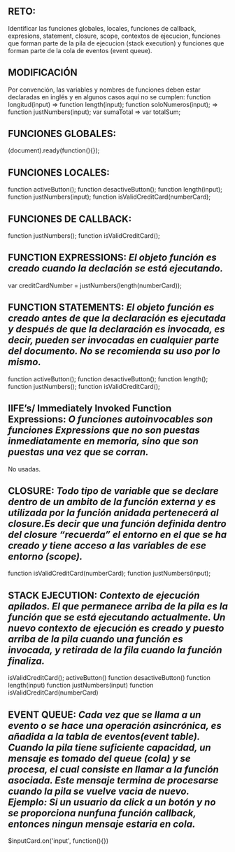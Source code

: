 ## RETO: 
Identificar las funciones globales, locales, funciones de callback, expresions, statement, closure, scope, contextos de ejecucion, funciones que forman parte de la pila de ejecucion (stack execution) y funciones que forman parte de la cola de eventos (event queue).

## MODIFICACIÓN
Por convención, las variables y nombres de funciones deben estar declaradas en inglés y en algunos casos aquí no se cumplen:
function longitud(input) => function length(input);
function soloNumeros(input); => function justNumbers(input);
var sumaTotal => var totalSum;

## FUNCIONES GLOBALES: 
(document).ready(function(){});

## FUNCIONES LOCALES: 
function activeButton();
function desactiveButton();
function length(input);
function justNumbers(input);
function isValidCreditCard(numberCard);

## FUNCIONES DE CALLBACK:
function justNumbers();
function isValidCreditCard();

## FUNCTION EXPRESSIONS: _El objeto función es creado cuando la declación se está ejecutando._

var creditCardNumber = justNumbers(length(numberCard));

## FUNCTION STATEMENTS: _El objeto función es creado antes de que la declaración es ejecutada y después de que la declaración es invocada, es decir, pueden ser invocadas en cualquier parte del documento. No se recomienda su uso por lo mismo._
function activeButton();
function desactiveButton();
function length();
function justNumbers();
function isValidCreditCard();

## IIFE’s/ Immediately Invoked Function Expressions: _O funciones autoinvocables son funciones Expressions que no son puestas inmediatamente en memoria, sino que son puestas una vez que se corran._
No usadas.

## CLOSURE: _Todo tipo de variable que se declare dentro de un ambito de la función externa y es utilizada por la función anidada pertenecerá al closure.Es decir que una función definida dentro del closure “recuerda” el entorno en el que se ha creado y tiene acceso a las variables de ese entorno (scope)._
function isValidCreditCard(numberCard); 
function justNumbers(input);

## STACK EJECUTION: _Contexto de ejecución apilados. El que permanece arriba de la pila es la función que se está ejecutando actualmente. Un nuevo contexto de ejecución es creado y puesto arriba de la pila cuando una función es invocada, y retirada de la fila cuando la función finaliza._
isValidCreditCard();
activeButton()
function desactiveButton()
function length(input)
function justNumbers(input)
function isValidCreditCard(numberCard) 

## EVENT QUEUE: _Cada vez que se llama a un evento o se hace una operación asincrónica, es añadida a la **tabla de eventos(event table)**. Cuando la pila tiene suficiente capacidad, un mensaje es tomado del queue (cola) y  se procesa, el cual consiste en llamar a la función asociada. Este mensaje termina de procesarse cuando **la pila se vuelve vacia de nuevo**. Ejemplo: Si un usuario da click a un botón y no se proporciona nunfuna función callback, entonces ningun mensaje estaria en cola._
$inputCard.on('input', function(){})
